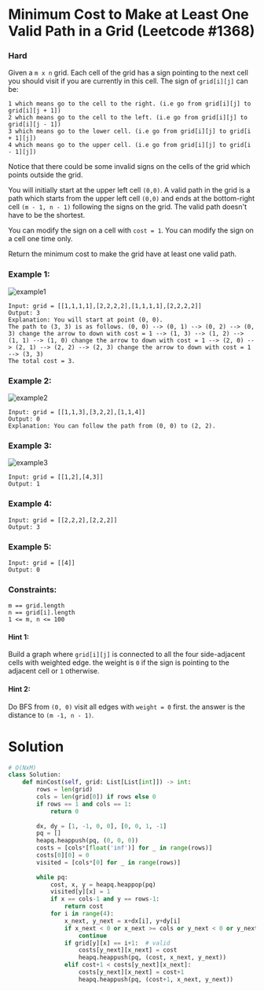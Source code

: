 Minimum Cost to Make at Least One Valid Path in a Grid (Leetcode #1368)
===============================
### Hard

Given a `m x n` grid. Each cell of the grid has a sign pointing to the next cell you should visit if you are currently in this cell. The sign of `grid[i][j]` can be:
```
1 which means go to the cell to the right. (i.e go from grid[i][j] to grid[i][j + 1])
2 which means go to the cell to the left. (i.e go from grid[i][j] to grid[i][j - 1])
3 which means go to the lower cell. (i.e go from grid[i][j] to grid[i + 1][j])
4 which means go to the upper cell. (i.e go from grid[i][j] to grid[i - 1][j])
```
Notice that there could be some invalid signs on the cells of the grid which points outside the grid.

You will initially start at the upper left cell `(0,0)`. A valid path in the grid is a path which starts from the upper left cell `(0,0)` and ends at the 
bottom-right cell `(m - 1, n - 1)` following the signs on the grid. The valid path doesn't have to be the shortest.

You can modify the sign on a cell with `cost = 1`. You can modify the sign on a cell one time only.

Return the minimum cost to make the grid have at least one valid path.

 

### Example 1:
![example1](https://assets.leetcode.com/uploads/2020/02/13/grid1.png)
```
Input: grid = [[1,1,1,1],[2,2,2,2],[1,1,1,1],[2,2,2,2]]
Output: 3
Explanation: You will start at point (0, 0).
The path to (3, 3) is as follows. (0, 0) --> (0, 1) --> (0, 2) --> (0, 3) change the arrow to down with cost = 1 --> (1, 3) --> (1, 2) --> (1, 1) --> (1, 0) change the arrow to down with cost = 1 --> (2, 0) --> (2, 1) --> (2, 2) --> (2, 3) change the arrow to down with cost = 1 --> (3, 3)
The total cost = 3.
```

### Example 2:
![example2](https://assets.leetcode.com/uploads/2020/02/13/grid2.png)
```
Input: grid = [[1,1,3],[3,2,2],[1,1,4]]
Output: 0
Explanation: You can follow the path from (0, 0) to (2, 2).
```

### Example 3:
![example3](https://assets.leetcode.com/uploads/2020/02/13/grid3.png)
```
Input: grid = [[1,2],[4,3]]
Output: 1
```

### Example 4:
```
Input: grid = [[2,2,2],[2,2,2]]
Output: 3
```

### Example 5:
```
Input: grid = [[4]]
Output: 0
 ```

### Constraints:
```
m == grid.length
n == grid[i].length
1 <= m, n <= 100
```

#### Hint 1:
Build a graph where `grid[i][j]` is connected to all the four side-adjacent cells with weighted edge.
the weight is `0` if the sign is pointing to the adjacent cell or `1` otherwise.

#### Hint 2:
Do BFS from `(0, 0)` visit all edges with `weight = 0` first. the answer is the distance to `(m -1, n - 1)`.

Solution
========
```python
# O(NxM)
class Solution:
    def minCost(self, grid: List[List[int]]) -> int:
        rows = len(grid)
        cols = len(grid[0]) if rows else 0
        if rows == 1 and cols == 1:
            return 0
        
        dx, dy = [1, -1, 0, 0], [0, 0, 1, -1]
        pq = []
        heapq.heappush(pq, (0, 0, 0))
        costs = [cols*[float('inf')] for _ in range(rows)]
        costs[0][0] = 0
        visited = [cols*[0] for _ in range(rows)]
        
        while pq:
            cost, x, y = heapq.heappop(pq)
            visited[y][x] = 1
            if x == cols-1 and y == rows-1:
                return cost
            for i in range(4):
                x_next, y_next = x+dx[i], y+dy[i]
                if x_next < 0 or x_next >= cols or y_next < 0 or y_next >= rows or visited[y_next][x_next]:
                    continue
                if grid[y][x] == i+1:  # valid
                    costs[y_next][x_next] = cost
                    heapq.heappush(pq, (cost, x_next, y_next))
                elif cost+1 < costs[y_next][x_next]:
                    costs[y_next][x_next] = cost+1
                    heapq.heappush(pq, (cost+1, x_next, y_next))
```
